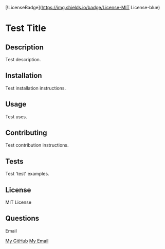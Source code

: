 [!LicenseBadge](https://img.shields.io/badge/License-MIT License-blue)
# Test Title

## Description
Test description.

## Installation
Test installation instructions.

## Usage
Test uses.

## Contributing
Test contribution instructions.

## Tests
Test 'test' examples.

## License
MIT License

## Questions
Email

[My GitHub](https://github.com/CaldwellDerek)
[My Email](djohncaldwell@gmail.com)